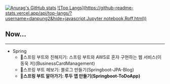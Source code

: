 [![Anurag's GitHub stats](https://github-readme-stats.vercel.app/api?username=danpung2)](https://github.com/anuraghazra/github-readme-stats)
[![Top Langs](https://github-readme-stats.vercel.app/api/top-langs/?username=danpung2&hide=javascript,Jupyter notebook,Roff,html))](https://github.com/anuraghazra/github-readme-stats)

## Now...
***
- Spring
    * 👋스프링 부트와 친해지기: 스프링 부트와 AWS로 혼자 구현하는 웹 서비스(이동욱 저)(BusinessCardManagement)
    * 🙌스프링 부트 헤보기: 블로그 만들기(Springboot-JPA-Blog)
    * **👊스프링 부트 알아가기: 투두 앱 만들기(Springboot-ToDoApp)**


<!--
**danpung2/danpung2** is a ✨ _special_ ✨ repository because its `README.md` (this file) appears on your GitHub profile.

Here are some ideas to get you started:

- 🔭 I’m currently working on ...
- 🌱 I’m currently learning ...
- 👯 I’m looking to collaborate on ...
- 🤔 I’m looking for help with ...
- 💬 Ask me about ...
- 📫 How to reach me: ...
- 😄 Pronouns: ...
- ⚡ Fun fact: ...
-->

